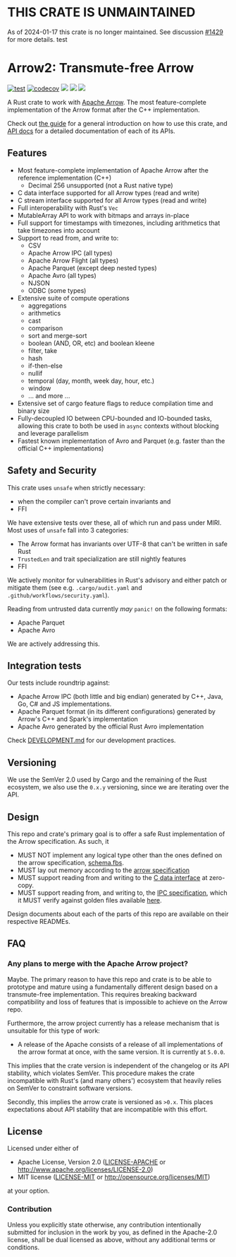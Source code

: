 # THIS CRATE IS UNMAINTAINED
As of 2024-01-17 this crate is no longer maintained. See discussion [#1429]
for more details.
test

[#1429]: https://github.com/jorgecarleitao/arrow2/issues/1429

# Arrow2: Transmute-free Arrow

[![test](https://github.com/jorgecarleitao/arrow2/actions/workflows/test.yml/badge.svg)](https://github.com/jorgecarleitao/arrow2/actions/workflows/Build.yml)
[![codecov](https://codecov.io/gh/jorgecarleitao/arrow2/branch/main/graph/badge.svg?token=AgyTF60R3D)](https://codecov.io/gh/jorgecarleitao/arrow2)
[![](https://img.shields.io/crates/d/arrow2.svg)](https://crates.io/crates/arrow2)
[![](https://img.shields.io/crates/dv/arrow2.svg)](https://crates.io/crates/arrow2)
[![](https://docs.rs/arrow2/badge.svg)](https://docs.rs/arrow2/)

A Rust crate to work with [Apache Arrow](https://arrow.apache.org/).
The most feature-complete implementation of the Arrow format after the C++
implementation.

Check out [the guide](https://jorgecarleitao.github.io/arrow2/main/guide)
for a general introduction on how to use this crate, and
[API docs](https://jorgecarleitao.github.io/arrow2/main/docs/arrow2)
for a detailed documentation of each of its APIs.

## Features

* Most feature-complete implementation of Apache Arrow after the reference implementation (C++)
  * Decimal 256 unsupported (not a Rust native type)
* C data interface supported for all Arrow types (read and write)
* C stream interface supported for all Arrow types (read and write)
* Full interoperability with Rust's `Vec`
* MutableArray API to work with bitmaps and arrays in-place
* Full support for timestamps with timezones, including arithmetics that take
  timezones into account
* Support to read from, and write to:
  * CSV
  * Apache Arrow IPC (all types)
  * Apache Arrow Flight (all types)
  * Apache Parquet (except deep nested types)
  * Apache Avro (all types)
  * NJSON
  * ODBC (some types)
* Extensive suite of compute operations
  * aggregations
  * arithmetics
  * cast
  * comparison
  * sort and merge-sort
  * boolean (AND, OR, etc) and boolean kleene
  * filter, take
  * hash
  * if-then-else
  * nullif
  * temporal (day, month, week day, hour, etc.)
  * window
  * ... and more ...
* Extensive set of cargo feature flags to reduce compilation time and binary size
* Fully-decoupled IO between CPU-bounded and IO-bounded tasks, allowing
  this crate to both be used in `async` contexts without blocking and leverage parallelism
* Fastest known implementation of Avro and Parquet (e.g. faster than the official
  C++ implementations)

## Safety and Security

This crate uses `unsafe` when strictly necessary:
* when the compiler can't prove certain invariants and
* FFI

We have extensive tests over these, all of which run and pass under MIRI.
Most uses of `unsafe` fall into 3 categories:

* The Arrow format has invariants over UTF-8 that can't be written in safe Rust
* `TrustedLen` and trait specialization are still nightly features
* FFI

We actively monitor for vulnerabilities in Rust's advisory and either patch or mitigate
them (see e.g. `.cargo/audit.yaml` and `.github/workflows/security.yaml`).

Reading from untrusted data currently _may_ `panic!` on the following formats:

* Apache Parquet
* Apache Avro

We are actively addressing this.

## Integration tests

Our tests include roundtrip against:
* Apache Arrow IPC (both little and big endian) generated by C++, Java, Go, C# and JS
  implementations.
* Apache Parquet format (in its different configurations) generated by Arrow's C++ and
  Spark's implementation
* Apache Avro generated by the official Rust Avro implementation

Check [DEVELOPMENT.md](DEVELOPMENT.md) for our development practices.

## Versioning

We use the SemVer 2.0 used by Cargo and the remaining of the Rust ecosystem,
we also use the `0.x.y` versioning, since we are iterating over the API.

## Design

This repo and crate's primary goal is to offer a safe Rust implementation of the Arrow specification.
As such, it

* MUST NOT implement any logical type other than the ones defined on the arrow specification, [schema.fbs](https://github.com/apache/arrow/blob/master/format/Schema.fbs).
* MUST lay out memory according to the [arrow specification](https://arrow.apache.org/docs/format/Columnar.html)
* MUST support reading from and writing to the [C data interface](https://arrow.apache.org/docs/format/CDataInterface.html) at zero-copy.
* MUST support reading from, and writing to, the [IPC specification](https://arrow.apache.org/docs/python/ipc.html), which it MUST verify against golden files available [here](https://github.com/apache/arrow-testing).

Design documents about each of the parts of this repo are available on their respective READMEs.

## FAQ

### Any plans to merge with the Apache Arrow project?

Maybe. The primary reason to have this repo and crate is to be able to prototype
and mature using a fundamentally different design based on a transmute-free
implementation. This requires breaking backward compatibility and loss of
features that is impossible to achieve on the Arrow repo.

Furthermore, the arrow project currently has a release mechanism that is
unsuitable for this type of work:

* A release of the Apache consists of a release of all implementations of the
  arrow format at once, with the same version. It is currently at `5.0.0`.

This implies that the crate version is independent of the changelog or its API stability,
which violates SemVer. This procedure makes the crate incompatible with
Rust's (and many others') ecosystem that heavily relies on SemVer to constraint
software versions.

Secondly, this implies the arrow crate is versioned as `>0.x`. This places
expectations about API stability that are incompatible with this effort.

## License

Licensed under either of

 * Apache License, Version 2.0 ([LICENSE-APACHE](LICENSE-APACHE) or http://www.apache.org/licenses/LICENSE-2.0)
 * MIT license ([LICENSE-MIT](LICENSE-MIT) or http://opensource.org/licenses/MIT)

at your option.

### Contribution

Unless you explicitly state otherwise, any contribution intentionally submitted for inclusion in the work by you, as defined in the Apache-2.0 license, shall be dual licensed as above, without any additional terms or conditions.
